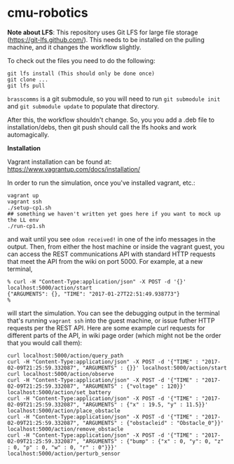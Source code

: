 cmu-robotics
============

**Note about LFS**: This repository uses Git LFS for large file storage (https://git-lfs.github.com/). 
This needs to be installed on the pulling machine, and it changes the workflow slightly.

To check out the files you need to do the following:
```
git lfs install (This should only be done once)
git clone ...
git lfs pull
```

`brasscomms` is a git submodule, so you will need to run `git submodule init` and `git submodule update` to populate that directory.

After this, the workflow shouldn't change. So, you you add a .deb file to
installation/debs, then git push should call the lfs hooks and work automagically.

**Installation**

Vagrant installation can be found at: https://www.vagrantup.com/docs/installation/

In order to run the simulation, once you've installed vagrant, etc.:

```
vagrant up
vagrant ssh
./setup-cp1.sh
## something we haven't written yet goes here if you want to mock up the LL env
./run-cp1.sh
```

and wait until you see `odom received!` in one of the info messages in the
output. Then, from either the host machine or inside the vagrant guest,
you can access the REST communications API with standard HTTP requests that
meet the API from the wiki on port 5000. For example, at a new terminal,

```
% curl -H "Content-Type:application/json" -X POST -d '{}' localhost:5000/action/start
{"ARGUMENTS": {}, "TIME": "2017-01-27T22:51:49.938773"}
%
```

will start the simulation. You can see the debugging output in the terminal
that's running `vagrant ssh` into the guest machine, or issue futher HTTP
requests per the REST API. Here are some example curl requests for different
parts of the API, in wiki page order (which might not be the order that you
would call them):

```
curl localhost:5000/action/query_path
curl -H "Content-Type:application/json" -X POST -d '{"TIME" : "2017-02-09T21:25:59.332087", "ARGUMENTS" : {}}' localhost:5000/action/start
curl localhost:5000/action/observe
curl -H "Content-Type:application/json" -X POST -d '{"TIME" : "2017-02-09T21:25:59.332087", "ARGUMENTS" : {"voltage" : 120}}' localhost:5000/action/set_battery
curl -H "Content-Type:application/json" -X POST -d '{"TIME" : "2017-02-09T21:25:59.332087", "ARGUMENTS" : {"x" : 19.5, "y" : 11.5}}' localhost:5000/action/place_obstacle
curl -H "Content-Type:application/json" -X POST -d '{"TIME" : "2017-02-09T21:25:59.332087", "ARGUMENTS" : {"obstacleid" : "Obstacle_0"}}' localhost:5000/action/remove_obstacle
curl -H "Content-Type:application/json" -X POST -d '{"TIME" : "2017-02-09T21:25:59.332087", "ARGUMENTS" : {"bump" : {"x" : 0, "y": 0, "z" : 0, "p" : 0, "w" : 0, "r" : 0"}}}' localhost:5000/action/perturb_sensor
```
